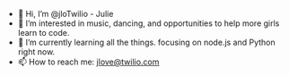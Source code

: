 - 👋 Hi, I’m @jloTwilio - Julie
- 👀 I’m interested in music, dancing, and opportunities to help more girls learn to code.
- 🌱 I’m currently learning all the things.  focusing on node.js and Python right now.
- 📫 How to reach me:  jlove@twilio.com

<!---
jloTwilio/jloTwilio is a ✨ special ✨ repository because its `README.md` (this file) appears on your GitHub profile.
You can click the Preview link to take a look at your changes.
--->
